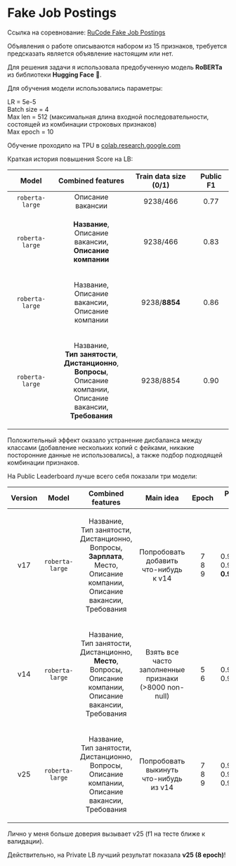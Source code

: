 # Fake Job Postings

Ссылка на соревнование: [RuCode Fake Job Postings](https://www.kaggle.com/c/rucode-fake-job-postings/overview/evaluation)

Объявления о работе описываются набором из 15 признаков, требуется предсказать является объявление настоящим или нет.

Для решения задачи я использовала предобученную модель **RoBERTa** из библиотеки **Hugging Face** 🤗.

Для обучения модели использовались параметры:

LR = 5e-5 \
Batch size = 4 \
Max len = 512 (максимальная длина входной последовательности, состоящей из комбинации строковых признаков) \
Max epoch = 10

Обучение проходило на TPU в [colab.research.google.com](https://colab.research.google.com/)

Краткая история повышения Score на LB:

| Model | Combined features | Train data size (0/1) | Public F1 | 
|:-------:|:-------:|:-------:|:-------:|
| `roberta-large`      | Описание вакансии | 9238/466 | 0.77 |
| `roberta-large`      | <p>**Название**,<br>Описание вакансии,<br>**Описание компании**<p> | 9238/466 | 0.83 |
| `roberta-large`      | <p>Название,<br>Описание вакансии,<br>Описание компании<p> | 9238/**8854** | 0.86 |
| `roberta-large`      | <p>Название,<br>**Тип занятости**,<br>**Дистанционно**,<br>**Вопросы**,<br>Описание компании,<br>Описание вакансии,<br>**Требования**<p> | 9238/8854 | 0.90 |

Положительный эффект оказало устранение дисбаланса между классами (добавление нескольких копий с фейками, никакие посторонние данные не использовались), а также подбор подходящей комбинации признаков.

На Public Leaderboard лучше всего себя показали три модели:

| Version | Model | Combined features | Main idea | Epoch | Public F1 | Private F1 | Notebook | Weights |
|:-------:|:-------:|:-------:|:-------:|:-------:|:-------:|:-------:|:-------:|:-------:|
| v17 | `roberta-large`      | <p>Название,<br>Тип занятости,<br>Дистанционно,<br>Вопросы,<br>**Зарплата**,<br>Место,<br>Описание компании,<br>Описание вакансии,<br>Требования<p> | <p>Попробовать<br>добавить<br>что-нибудь к v14<p> | <p>7<br>8<br>9<p> | <p>0.90494<br>0.90566<br>**0.91320**<p> | <p>0.87979<br>0.87657<br>0.87500<p> | [v17_RoBERTa_10e](v17%20RoBERTa/v17_RoBERTa_10e.ipynb) | [Weights v17](https://drive.google.com/drive/folders/1UztnEbz6mDDcVBnZ5EDe73db_yMKFfVW?usp=sharing) |
| v14 | `roberta-large`      | <p>Название,<br>Тип занятости,<br>Дистанционно,<br>**Место**,<br>Вопросы,<br>Описание компании,<br>Описание вакансии,<br>Требования<p> | <p>Взять все часто<br>заполненные<br>признаки<br>(>8000 non-null)<p> | <p>5<br>6<p> | <p>0.90421<br>0.90769<p> | <p>0.87878<br>0.87022<p> | [v14_RoBERTa_10e](v14%20RoBERTa/v14_RoBERTa_10e.ipynb) | [Weights v14](https://drive.google.com/drive/folders/1TLMEpCLtzU-VnR60pl_3NVHiXTq9CyM8?usp=sharing) |
| v25 | `roberta-large`      | <p>Название,<br>Тип занятости,<br>Дистанционно,<br>Вопросы,<br>Описание компании,<br>Описание вакансии,<br>Требования<p> | <p>Попробовать<br>выкинуть<br>что-нибудь из v14<p> | <p>7<br>8<br>9<p> | <p>0.90000<br>0.90000<br>0.90076<p> | <p>0.88549<br>**0.88832**<br>0.88383<p> | [v25_RoBERTa_10e](v25%20RoBERTa/v25_RoBERTa_10e.ipynb) | [Weights v25](https://drive.google.com/drive/folders/1aZ7bSNvoDfDHYj5hnzhcFUfINKzrPLP9?usp=sharing) |
  
Лично у меня больше доверия вызывает v25 (f1 на тесте ближе к валидации).

Действительно, на Private LB лучший результат показала **v25 (8 epoch)**!
